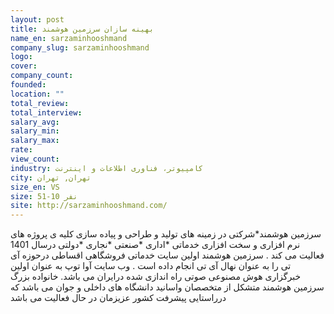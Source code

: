 ```yaml
---
layout: post
title: بهینه سازان سرزمین هوشمند
name_en: sarzaminhooshmand
company_slug: sarzaminhooshmand
logo: 
cover: 
company_count:
founded:
location: ""
total_review: 
total_interview: 
salary_avg: 
salary_min: 
salary_max: 
rate: 
view_count: 
industry: کامپیوتر، فناوری اطلاعات و اینترنت
city: تهران, تهران
size_en: VS
size: 51-10 نفر
site: http://sarzaminhooshmand.com/
---
```


سرزمین هوشمند*شرکتی در زمینه های تولید و طراحی و پیاده سازی کلیه ی پروژه های نرم افزاری و سخت افزاری خدماتی *اداری *صنعتی *نجاری *دولتی درسال 1401 فعالیت می کند .
سرزمین هوشمند اولین سایت خدماتی فروشگاهی اقساطی درحوزه آی تی را به عنوان نهال آی تی انجام داده است .
وب سایت آوا توپ به عنوان اولین خبرگزاری هوش مصنوعی صوتی راه اندازی شده درایران می باشد.
خانواده بزرگ سرزمین هوشمند متشکل از متخصصان واسانید دانشگاه های داخلی و جوان می باشد که درراستایی پیشرفت کشور عزیزمان در حال فعالیت می باشد
